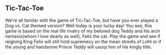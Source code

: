 ## Tic-Tac-Toe

We're all familar with the game of Tic-Tac-Toe, but have you ever played a Dog vs. Cat themed version? Well today is your lucky day! You see, this game is based on the real life rivalry of my beloved dog Teddy and his arch nemesis(whom I love dearly as well), Felix the cat. Play the game and see if reigning King Felix will still hold supremecy on the mean streets of LoHi or if the young and handsome Prince Teddy will usurp him of his kingly title. 
